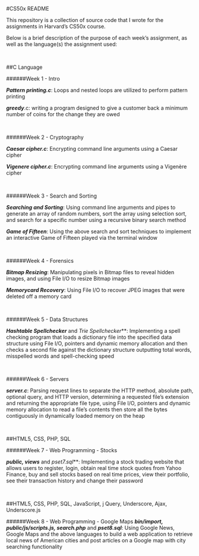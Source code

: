 #CS50x README

This repository is a collection of source code that I wrote for the assignments in Harvard’s CS50x course.

Below is a brief description of the purpose of each week’s assignment, as well as the language(s) the assignment used:
<p><br/></P>

##C Language

######Week 1 - Intro

**_Pattern printing.c_**:    Loops and nested loops are utilized to perform pattern printing 

**_greedy_**.c:    writing a program designed to give a customer back a minimum number of coins for the change they are owed  
<p><br/></P>

######Week 2 - Cryptography

**_Caesar cipher.c_**:    Encrypting command line arguments using a Caesar cipher

**_Vigenere cipher.c_**:    Encrypting command line arguments using a Vigenère cipher  
<p><br/></P>

######Week 3 - Search and Sorting

**_Searching and Sorting_**:    Using command line arguments and pipes to generate an array of random numbers, sort the array using selection sort, and search for a specific number using a recursive binary search method

**_Game of Fifteen_**:    Using the above search and sort techniques to implement an interactive Game of Fifteen played via the terminal window    
<p><br/></P>

######Week 4 - Forensics

**_Bitmap Resizing_**:    Manipulating pixels in Bitmap files to reveal hidden images, and using File I/O to resize Bitmap images 

**_Memorycard Recovery_**:    Using File I/O to recover JPEG images that were deleted off a memory card     
<p><br/></P>

######Week 5 - Data Structures

**_Hashtable Spellchecker_** and _Trie Spellchecker_**:    Implementing a spell checking program that loads a dictionary file into the specified data structure using File I/O, pointers and dynamic memory allocation and then checks a second file against the dictionary structure outputting total words, misspelled words and spell-checking speed    
<p><br/></P>

######Week 6 - Servers

**_server.c_**:    Parsing request lines to separate the HTTP method, absolute path, optional query, and HTTP version, determining a requested file’s extension and returning the appropriate file type, using File I/O, pointers and dynamic memory allocation to read a file’s contents then store all the bytes contiguously in dynamically loaded memory on the heap    
<p><br/></P>

##HTML5, CSS, PHP, SQL

######Week 7 - Web Programming - Stocks

**_public, views_** and _pset7.sql_**:    Implementing a stock trading website that allows users to register, login, obtain real time stock quotes from Yahoo Finance, buy and sell stocks based on real time prices, view their portfolio, see their transaction history and change their password     
<p><br/></P>

##HTML5, CSS, PHP, SQL, JavaScript, j Query, Underscore, Ajax, Underscore.js

######Week 8 - Web Programming - Google Maps
**_bin/import, public/js/scripts.js, search.php_** and **_pset8.sql_**:    Using Google News, Google Maps and the above languages to build a web application to retrieve local news of American cities and post articles on a Google map with city searching functionality 

